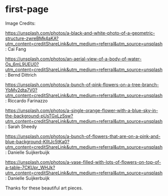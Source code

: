 # first-page


Image Credits: 

https://unsplash.com/photos/a-black-and-white-photo-of-a-geometric-structure-zwreBMk4aKA?utm_content=creditShareLink&utm_medium=referral&utm_source=unsplash : Cai Fang


https://unsplash.com/photos/an-aerial-view-of-a-body-of-water-Os_6mL9UEU0?utm_content=creditShareLink&utm_medium=referral&utm_source=unsplash : Bernd Dittrich

https://unsplash.com/photos/a-bunch-of-pink-flowers-on-a-tree-branch-YbMy2dta7V0?utm_content=creditShareLink&utm_medium=referral&utm_source=unsplash : Riccardo Farinazzo

https://unsplash.com/photos/a-single-orange-flower-with-a-blue-sky-in-the-background-pUsTGxLzSsw?utm_content=creditShareLink&utm_medium=referral&utm_source=unsplash : Sarah Sheedy

https://unsplash.com/photos/a-bunch-of-flowers-that-are-on-a-pink-and-blue-background-KlItJc5tKa0?utm_content=creditShareLink&utm_medium=referral&utm_source=unsplash : Danielle Suijkerbuijk

https://unsplash.com/photos/a-vase-filled-with-lots-of-flowers-on-top-of-a-table-7CKUpr_WHJk?utm_content=creditShareLink&utm_medium=referral&utm_source=unsplash : Danielle Suijkerbuijk


Thanks for these beautiful art pieces.

